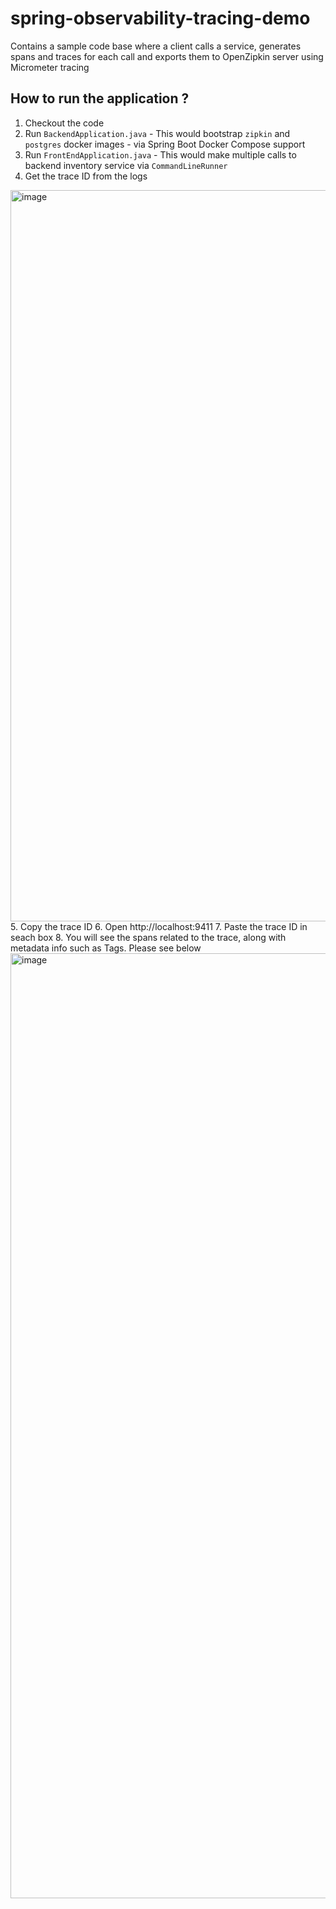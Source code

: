 # spring-observability-tracing-demo
Contains a sample code base where a client calls a service, generates spans and traces for each call and exports them to OpenZipkin server using Micrometer tracing

## How to run the application ?
1. Checkout the code
2. Run ```BackendApplication.java``` - This would bootstrap ```zipkin``` and ```postgres``` docker images - via Spring Boot Docker Compose support
3. Run ```FrontEndApplication.java``` - This would make multiple calls to backend inventory service via ```CommandLineRunner```
4. Get the trace ID from the logs
<img width="1170" alt="image" src="https://github.com/renilvincent32/spring-observability-tracing-demo/assets/96111257/fdb14c3a-d09a-440c-9bf8-f55138815e09">
5. Copy the trace ID
6. Open http://localhost:9411
7. Paste the trace ID in seach box
8. You will see the spans related to the trace, along with metadata info such as Tags. Please see below
<img width="1512" alt="image" src="https://github.com/renilvincent32/spring-observability-tracing-demo/assets/96111257/ac27ebaa-1aa4-47e3-9855-30d955c179ad">

